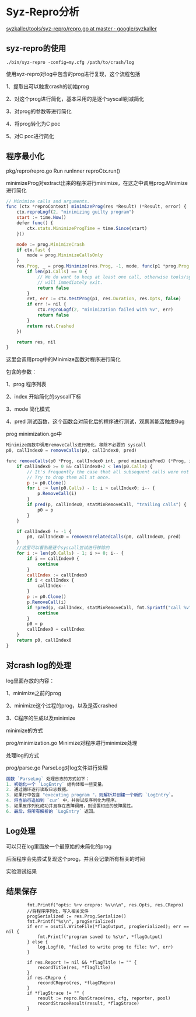 # Syz-Repro分析



[syzkaller/tools/syz-repro/repro.go at master · google/syzkaller](https://github.com/google/syzkaller/blob/master/tools/syz-repro/repro.go)

## syz-repro的使用

```
./bin/syz-repro -config=my.cfg /path/to/crash/log
```

使用syz-repro对log中包含的prog进行复现，这个流程包括

1、提取出可以触发crash的初始prog

2、对这个prog进行简化，基本采用的是逐个syscall削减简化

3、对prog的参数等进行简化

4、将prog转化为C poc

5、对C poc进行简化





## 程序最小化

pkg/repro/repro.go Run runInner reproCtx.run()

minimizeProg对extract出来的程序进行minimize，在这之中调用prog.Minimize进行简化

```jsx
// Minimize calls and arguments.
func (ctx *reproContext) minimizeProg(res *Result) (*Result, error) {
	ctx.reproLogf(2, "minimizing guilty program")
	start := time.Now()
	defer func() {
		ctx.stats.MinimizeProgTime = time.Since(start)
	}()

	mode := prog.MinimizeCrash
	if ctx.fast {
		mode = prog.MinimizeCallsOnly
	}
	res.Prog, _ = prog.Minimize(res.Prog, -1, mode, func(p1 *prog.Prog, callIndex int) bool {
		if len(p1.Calls) == 0 {
			// We do want to keep at least one call, otherwise tools/syz-execprog
			// will immediately exit.
			return false
		}
		ret, err := ctx.testProg(p1, res.Duration, res.Opts, false)
		if err != nil {
			ctx.reproLogf(2, "minimization failed with %v", err)
			return false
		}
		return ret.Crashed
	})

	return res, nil
}
```

这里会调用prog中的Minimize函数对程序进行简化

包含的参数：

1、prog 程序列表

2、index 开始简化的syscall下标

3、mode 简化模式

4、pred 测试函数，这个函数会对简化后的程序进行测试，观察其能否触发Bug

prog minimization.go中

```jsx
Minimize函数中调用removeCalls进行简化，移除不必要的 syscall
p0, callIndex0 = removeCalls(p0, callIndex0, pred)

func removeCalls(p0 *Prog, callIndex0 int, pred minimizePred) (*Prog, int) {
	if callIndex0 >= 0 && callIndex0+2 < len(p0.Calls) {
		// It's frequently the case that all subsequent calls were not necessary.
		// Try to drop them all at once.
		p := p0.Clone()
		for i := len(p0.Calls) - 1; i > callIndex0; i-- {
			p.RemoveCall(i)
		}
		if pred(p, callIndex0, statMinRemoveCall, "trailing calls") {
			p0 = p
		}
	}

	if callIndex0 != -1 {
		p0, callIndex0 = removeUnrelatedCalls(p0, callIndex0, pred)
	}
	//这里可以看到是逐个syscall尝试进行移除的
	for i := len(p0.Calls) - 1; i >= 0; i-- {
		if i == callIndex0 {
			continue
		}
		callIndex := callIndex0
		if i < callIndex {
			callIndex--
		}
		p := p0.Clone()
		p.RemoveCall(i)
		if !pred(p, callIndex, statMinRemoveCall, fmt.Sprintf("call %v", i)) {
			continue
		}
		p0 = p
		callIndex0 = callIndex
	}
	return p0, callIndex0
}
```



## 对crash log的处理

log里面存放的内容：

1、minimize之前的prog

2、minimize这个过程的prog，以及是否crashed

3、C程序的生成以及minimize

minimize的方式

prog/minimization.go Minimize对程序进行minimize处理

处理log的方式

prog/parse.go ParseLog对log文件进行处理

```jsx
函数 `ParseLog` 处理日志的方式如下：
1. 初始化一个 `LogEntry` 结构体和一些变量。
2. 通过循环逐行读取日志数据。
3. 如果行中包含 "executing program "，则解析并创建一个新的 `LogEntry`。
4. 将当前行追加到 `cur` 中，并尝试反序列化为程序。
5. 如果反序列化成功并且存在故障调用，则设置相应的故障属性。
6. 最后，将所有解析的 `LogEntry` 返回。
```



## Log处理

可以只在log里面放一个最原始的未简化的prog

后面程序会先尝试复现这个prog，并且会记录所有相关的时间

实验测试结果



## 结果保存

```
		fmt.Printf("opts: %+v crepro: %v\n\n", res.Opts, res.CRepro)
		//将程序序列化，写入相关文件
		progSerialized := res.Prog.Serialize()
		fmt.Printf("%s\n", progSerialized)
		if err = osutil.WriteFile(*flagOutput, progSerialized); err == nil {
			fmt.Printf("program saved to %s\n", *flagOutput)
		} else {
			log.Logf(0, "failed to write prog to file: %v", err)
		}

		if res.Report != nil && *flagTitle != "" {
			recordTitle(res, *flagTitle)
		}
		if res.CRepro {
			recordCRepro(res, *flagCRepro)
		}
		if *flagStrace != "" {
			result := repro.RunStrace(res, cfg, reporter, pool)
			recordStraceResult(result, *flagStrace)
		}
```

